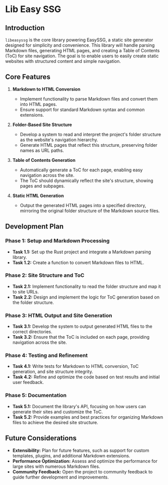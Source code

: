 # Lib Easy SSG

## Introduction

`libeasyssg` is the core library powering EasySSG, a static site generator designed for simplicity and convenience. This library will handle parsing Markdown files, generating HTML pages, and creating a Table of Contents (ToC) for site navigation. The goal is to enable users to easily create static websites with structured content and simple navigation.

## Core Features

1. **Markdown to HTML Conversion**
   - Implement functionality to parse Markdown files and convert them into HTML pages.
   - Ensure support for standard Markdown syntax and common extensions.

2. **Folder-Based Site Structure**
   - Develop a system to read and interpret the project's folder structure as the website's navigation hierarchy.
   - Generate HTML pages that reflect this structure, preserving folder names as URL paths.

3. **Table of Contents Generation**
   - Automatically generate a ToC for each page, enabling easy navigation across the site.
   - The ToC should dynamically reflect the site's structure, showing pages and subpages.

4. **Static HTML Generation**
   - Output the generated HTML pages into a specified directory, mirroring the original folder structure of the Markdown source files.

## Development Plan

### Phase 1: Setup and Markdown Processing

- **Task 1.1:** Set up the Rust project and integrate a Markdown parsing library.
- **Task 1.2:** Create a function to convert Markdown files to HTML.

### Phase 2: Site Structure and ToC

- **Task 2.1:** Implement functionality to read the folder structure and map it to site URLs.
- **Task 2.2:** Design and implement the logic for ToC generation based on the folder structure.

### Phase 3: HTML Output and Site Generation

- **Task 3.1:** Develop the system to output generated HTML files to the correct directories.
- **Task 3.2:** Ensure that the ToC is included on each page, providing navigation across the site.

### Phase 4: Testing and Refinement

- **Task 4.1:** Write tests for Markdown to HTML conversion, ToC generation, and site structure integrity.
- **Task 4.2:** Refine and optimize the code based on test results and initial user feedback.

### Phase 5: Documentation

- **Task 5.1:** Document the library's API, focusing on how users can generate their sites and customize the ToC.
- **Task 5.2:** Provide examples and best practices for organizing Markdown files to achieve the desired site structure.

## Future Considerations

- **Extensibility:** Plan for future features, such as support for custom templates, plugins, and additional Markdown extensions.
- **Performance Optimization:** Assess and optimize the performance for large sites with numerous Markdown files.
- **Community Feedback:** Open the project to community feedback to guide further development and improvements.
